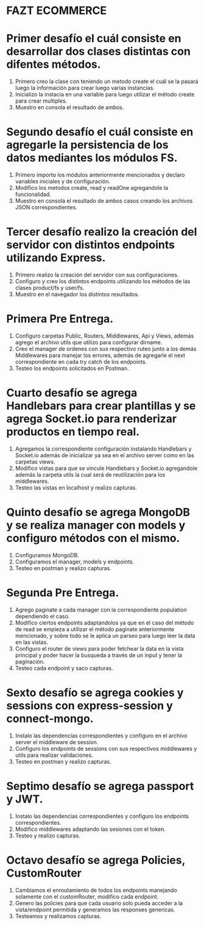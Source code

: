 # FAZT ECOMMERCE

# Primer desafío el cuál consiste en desarrollar dos clases distintas con difentes métodos.

1. Primero creo la clase con teniendo un metodo create el cuál se la pasará luego la información para crear luego varias instancias.
2. Inicializo la instacia en una variable para luego utilizar el método create para crear multiples.
3. Muestro en consola el resultado de ambos.

# Segundo desafío el cuál consiste en agregarle la persistencia de los datos mediantes los módulos FS.

1. Primero importo los módulos anteriormente mencionados y declaro variables iniciales y de configuración.
2. Modifico los metodos create, read y readOne agregandole la funcionalidad.
3. Muestro en consola el resultado de ambos casos creando los archivos JSON correspondientes.

# Tercer desafío realizo la creación del servidor con distintos endpoints utilizando Express.

1. Primero realizo la creación del servidor con sus configuraciones.
2. Configuro y creo los distintos endpoints utilizando los métodos de las clases product/fs y user/fs.
3. Muestro en el navegador los distintos resultados.

# Primera Pre Entrega.

1. Configuro carpetas Public, Routers, Middlewares, Api y Views, además agrego el archivo utils que utilizo para configurar dirname.
2. Creo el manager de ordenes con sus respectivo ruteo junto a los demás Middlewares para manejar los errores, además de agregarle el next correspondiente en cada try catch de los endpoints.
3. Testeo los endpoints solicitados en Postman.

# Cuarto desafío se agrega Handlebars para crear plantillas y se agrega Socket.io para renderizar productos en tiempo real.

1. Agregamos la correspondiente configuración instalando Handlebars y Socket.io además de inicializar ya sea en el archivo server como en las carpetas views.
2. Modifico vistas para que se vincule Handlebars y Socket.io agregandole además la carpeta utils la cual será de reutilización para los middlewares.
3. Testeo las vistas en localhost y realizo capturas.

# Quinto desafío se agrega MongoDB y se realiza manager con models y configuro métodos con el mismo.

1. Configuramos MongoDB.
2. Configuramos el manager, models y endpoints.
3. Testeo en postman y realizo capturas.

# Segunda Pre Entrega.

1. Agrego paginate a cada manager con la correspondiente population dependiendo el caso.
2. Modifico ciertos endpoints adaptandolos ya que en el caso del método de read se empieza a utilizar el método paginate anteriormente mencionado, y sobre todo se le aplica un parseo para luego leer la data en las vistas.
3. Configuro el router de views para poder fetchear la data en la vista principal y poder hacer la busqueda a través de un input y tener la paginación.
4. Testeo cada endpoint y saco capturas.

# Sexto desafío se agrega cookies y sessions con express-session y connect-mongo.

1. Instalo las dependencias correspondientes y configuro en el archivo server el middleware de session.
2. Configuro los endpoints de sessions con sus respectivos middlewares y utils para realizar validaciones.
3. Testeo en postman y realizo capturas.

# Septimo desafío se agrega passport y JWT.

1. Instalo las dependencias correspondientes y configuro los endpoints correspondientes.
2. Modifico middlewares adaptando las sesiones con el token.
3. Testeo y realizo capturas.


# Octavo desafío se agrega Policies, CustomRouter

1. Cambiamos el enroutamiento de todos los endpoints manejando solamente con el customRouter, modifico cada endpoint.
2. Genero las policies para que cada usuario solo pueda acceder a la vista/endpoint permitida y generamos las responses genericas.
3. Testeamos y realizamos capturas.

